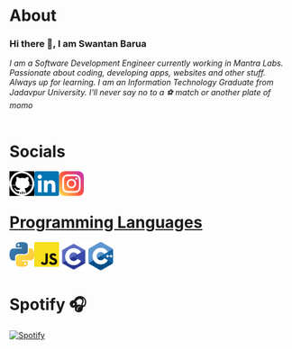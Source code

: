  # About
 ### Hi there 👋, I am Swantan Barua
 _I am a Software Development Engineer currently working in Mantra Labs. Passionate about coding, developing apps, websites and other stuff. Always up for learning. I am an Information Technology Graduate from Jadavpur University. I'll never say no to a ⚽ match or another plate of momo_ <br><br>

# Socials 

<a href="https://github.com/swantanbarua/" target="_blank"><img align="left" alt="Swantan Barua | Github" width="44px" src="/logos/github.png">
<a href="https://www.linkedin.com/in/swantan-barua-b77a83192/" target="_blank"><img align="left" alt="Swantan Barua | LinkedIn" width="44px" src="/logos/linkedin.png">
<a href="https://www.instagram.com/swantman7/" target="_blank"><img align="left" alt="Swantan Barua | Instagram" width="44px" src="/logos/instagram.png"><br><br>
  
# Programming Languages 

  <a href="https://www.python.org" target="_blank"> <img align="left" alt="Python" width="44px" src="https://github.com/Aakarsh-B/trying-repos/blob/master/python-5.svg?raw=true"/> </a>
  <a href="https://developer.mozilla.org/en-US/docs/Web/JavaScript" target="_blank"><img align="left" alt="JavaScript" width="44px" src="/logos/js.png"></a>
  <a href="https://www.cprogramming.com/" target="_blank"> <img align="left" alt="C" width="52px" src="https://github.com/Aakarsh-B/trying-repos/blob/master/c-programming.png"/> </a>
  <a href="https://www.w3schools.com/cpp/" target="_blank"> <img align="left" alt="C++" width="44px" src="https://github.com/Aakarsh-B/trying-repos/blob/master/c++.png"/> </a>
  <br><br><br>
  

# Spotify 🎧

[![Spotify](https://github-readme-remake.vercel.app/api/spotify)](https://open.spotify.com/playlist/7KRT83V16VAnYxxIRw7Cbo)
<br/>
